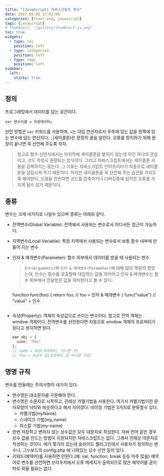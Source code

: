 ```yaml
---
title: "[JavaScript] 자바스크립트 변수"
date: 2017-05-02 17:02:04
categories: [front-end, javascript]
tags: [javascript]
# thumbnail: "/gallery/thumbnail-js.png"
toc: true
widgets:
  - type: toc
    position: left
  - type: categories
    position: left
  - type: tags
    position: left
sidebar:
  left:
    sticky: true
---
```


## 정의

프로그래밍에서 데이터를 담는 공간이다.

<!-- more -->

```
var 변수이름 = 저장데이터;
```

 선언 방법은 `var` 키워드를 사용하며, `=`는 대입 연산자로서 우측에 있는 값을 왼쪽에 있는 변수에 담는 연산자다. `;`(세미콜론)은 문장의 끝을 알린다. 오류를 방지하기 위해 문장이 끝나면 꼭 선언해 주도록 하자.

> 참고로 함수 선언식에서는 마지막에 세미콜론을 붙이지 않는데 이건 하나의 관습이고, 코드 작성시 권장되는 방식이다. 그리고 자바스크립트에서는 세미콜론 사용을 강제하지는 않는다. 그 이유는 자바스크립트 인터프리터가 자동으로 세미콜론을 삽입시켜 주기 때문이다. 하지만 세미콜론을 꼭 선언해 주는 습관을 가지도록 해야한다. 신경을 안쓴다면 코드를 압축하거나 디버깅중에 심각한 오류를 가지게 될수 있기 때문이다.

## 종류

변수는 크게 네가지로 나뉠수 있으며 종류는 아래와 같다.

* 전역변수(Global Variable): 전역에서 사용되는 변수로서 어디서든 접근이 가능하다.
* 지역변수(Local Variable): 특정 지역에서 사용되는 변수로서 보통 함수 내부에 만들어 지는 변수
* 인자 & 매개변수(Parameter): 함수 외부에서 데이터를 받을 때 사용되는 변수

  > `인수(Arguments)`와 `인자 & 매개변수(Parameter)`에 대해 많이 헷갈려 했었는데, 인수는 함수를 호출할때 대입하는 값을 의미하고 인자 & 매개변수는 함수 외부에서 전달받은 값을 의미한다고 볼 수 있다.
  > ```javascript
  function func(foo) {
    return foo; // foo = 인자 & 매개변수
  }
  func("value") // "value" = 인수
  ```

* 속성(Property): 객체의 속성값으로 쓰이는 변수이다. 참고로 전역 객체는 window 객체이다. 전역변수를 선언한다면 자동으로 window 객체의 프로퍼티가 된다고 생각하면 된다.

  ```javascript
  var obj = {
    name: "foo"
  };
  // name = 속성(프로퍼티, 아니면 키)
  // foo = 속성의 값(프로퍼티 값 아니면 키값)
  ```

## 명명 규칙

변수를 만들때는 주의사항이 네가지 있다.

* 변수명은 대소문자를 구분해야 한다.
* 변수명은 소문자로 시작하고, 관례상 카멜기법을 사용한다. 여기서 카멜기법이란 문자모양이 낙타와 비슷하다고 해서 지어졌다. 네이밍 기법은 3가지로 분류할수 있다. 
  * 카멜기법(myName)
  * 스네이크 기법(my_name)
  * 파스칼 기법(my-name)
* 한번 저장하고 변하지 않는 상수값은 모두 대문자로 작성한다. 자바 언어 같은 경우 상수 값을 만드는 방법이 지원되지만 자바스크립트는 없다. 그래서 관례상 대문자로 작성하는 것이다. 예가 몇가지 있는데 슬라이드 플러그인에서 사용자가 정의하는 변수나, 그누보드의 config.php 에 나와있는 상수 선언 등이 있다. 
* 키워드(예약어)를 사용하면 안된다.(예: var, function, break 등등 아주 많음) 예약어로 변수를 선언하면 브라우저에서 오류 메세지가 출력되므로 많은 예약어를 굳이 따로 외울 필요는 없다.

<script src="https://ads-partners.coupang.com/g.js"></script>
<script>new PartnersCoupang.G({ id:390604 });</script>
